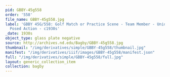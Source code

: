 ```yaml
---
pid: GBBY-45g558
order: '558'
file_name: GBBY-45g558.jpg
label: 'GBBY 45G/558: Golf Match or Practice Scene - Team Member - Unidentified -
  Posed Action - c1930s'
_date: 1930s
object_type: glass plate negative
source: http://archives.nd.edu/Bagby/GBBY-45g558.jpg
thumbnail: "/img/derivatives/simple/GBBY-45g558/thumbnail.jpg"
manifest: "/img/derivatives/iiif/images/GBBY-45g558/manifest.json"
full: "/img/derivatives/simple/GBBY-45g558/full.jpg"
layout: generic_collection_item
collection: bagby
---
```

